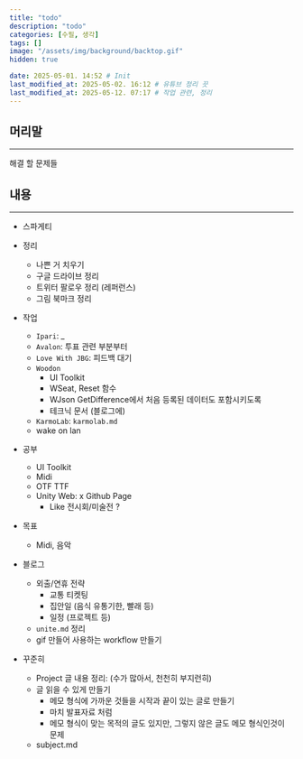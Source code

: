 ```yaml
---
title: "todo"
description: "todo"
categories: [수필, 생각]
tags: []
image: "/assets/img/background/backtop.gif"
hidden: true

date: 2025-05-01. 14:52 # Init
last_modified_at: 2025-05-02. 16:12 # 유튜브 정리 끗
last_modified_at: 2025-05-12. 07:17 # 작업 관련, 정리
---
```


## 머리말

---

해결 할 문제들  

## 내용

---

- 스파게티

- 정리
  - 나쁜 거 치우기
  - 구글 드라이브 정리
  - 트위터 팔로우 정리 (레퍼런스)
  - 그림 북마크 정리

- 작업
  - `Ipari`: _
  - `Avalon`: 투표 관련 부분부터
  - `Love With JBG`: 피드백 대기
  - `Woodon`
    - UI Toolkit
    - WSeat, Reset 함수
    - WJson GetDifference에서 처음 등록된 데이터도 포함시키도록
    - 테크닉 문서 (블로그에)
  - `KarmoLab`: `karmolab.md`
  - wake on lan

- 공부
  - UI Toolkit
  - Midi
  - OTF TTF
  - Unity Web: x Github Page
    - Like 전시회/미술전 ?

- 목표
  - Midi, 음악

- 블로그
  - 외출/연휴 전략
    - 교통 티켓팅
    - 집안일 (음식 유통기한, 빨래 등)
    - 일정 (프로젝트 등)
  - `unite.md` 정리
  - gif 만들어 사용하는 workflow 만들기

- 꾸준히
  - Project 글 내용 정리: (수가 많아서, 천천히 부지런히)
  - 글 읽을 수 있게 만들기
    - 메모 형식에 가까운 것들을 시작과 끝이 있는 글로 만들기
    - 마치 발표자료 처럼
    - 메모 형식이 맞는 목적의 글도 있지만, 그렇지 않은 글도 메모 형식인것이 문제
  - subject.md

